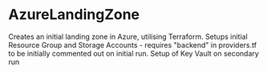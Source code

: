 # AzureLandingZone
Creates an initial landing zone in Azure, utilising Terraform.
Setups initial Resource Group and Storage Accounts - requires "backend" in providers.tf to be initially commented out on initial run.
Setup of Key Vault on secondary run
